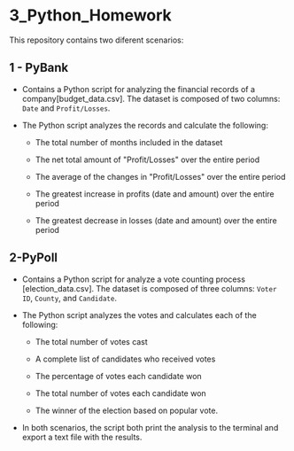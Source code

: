 # 3_Python_Homework

This repository contains two diferent scenarios:

## 1 - PyBank

* Contains a Python script for analyzing the financial records of a company[budget_data.csv]. The dataset is composed of two columns: `Date` and `Profit/Losses`.

* The Python script analyzes the records and calculate the following:

  * The total number of months included in the dataset

  * The net total amount of "Profit/Losses" over the entire period

  * The average of the changes in "Profit/Losses" over the entire period

  * The greatest increase in profits (date and amount) over the entire period

  * The greatest decrease in losses (date and amount) over the entire period


## 2-PyPoll

* Contains a Python script for analyze a vote counting process [election_data.csv]. The dataset is composed of three columns: `Voter ID`, `County`, and `Candidate`. 

* The Python script analyzes the votes and calculates each of the following:

  * The total number of votes cast

  * A complete list of candidates who received votes

  * The percentage of votes each candidate won

  * The total number of votes each candidate won

  * The winner of the election based on popular vote.



* In both scenarios, the script both print the analysis to the terminal and export a text file with the results.